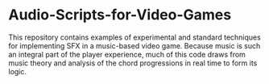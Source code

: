 # Audio-Scripts-for-Video-Games
This repository contains examples of experimental and standard techniques for implementing SFX in a music-based video game. Because music is such an integral part of the player experience, much of this code draws from music theory and analysis of the chord progressions in real time to form its logic. 
